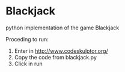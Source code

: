 Blackjack
=========

python implementation of the game Blackjack

Proceding to run:

1. Enter in http://www.codeskulptor.org/
2. Copy the code from blackjack.py
3. Click in run
